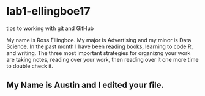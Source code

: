 # lab1-ellingboe17
tips to working with git and GitHub

My name is Ross Ellingboe.
My major is Advertising and my minor is Data Science. 
In the past month I have been reading books, learning to code R, and writing. 
The three most important strategies for organizng your work are taking notes, reading over your work, then reading over it one more time to double check it. 

## My Name is Austin and I edited your file.
